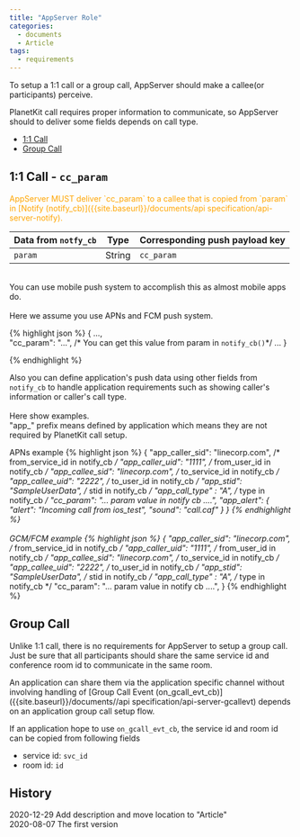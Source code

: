 ```yaml
---
title: "AppServer Role"
categories:
  - documents
  - Article
tags:
  - requirements 
---
```


To setup a 1:1 call or a group call, 
AppServer should make a callee(or participants) perceive. <br> 

PlanetKit call requires proper information to communicate, 
so AppServer should to deliver some fields depends on call type.<br> 

* [1:1 Call](#11-call)
* [Group Call](#group-call)


## 1:1 Call - `cc_param`
<span style="color:orange">
AppServer MUST deliver `cc_param` to a callee that is copied from `param` in 
[Notify (notify_cb)]({{site.baseurl}}/documents/api specification/api-server-notify).<br>
</span>

| Data from `notfy_cb` | Type | Corresponding push payload key |
| ---- | ---- | ---- |
| `param` | String | `cc_param` |

<br>
You can use mobile push system to accomplish this as almost mobile apps do.<br>
<br>
Here we assume you use APNs and FCM push system.<br>

{% highlight json %}
{
  ...,      
  "cc_param": "...", /* You can get this value from param in `notify_cb()`*/
  ...
}

{% endhighlight %}

Also you can define application's push data using other fields from `notify_cb` 
to handle application requirements such as showing caller's information or caller's call type.<br>
<br>
Here show examples.<br>
"app_" prefix means defined by application which means they are not required by PlanetKit call setup.<br>

APNs example
{% highlight json %}
{
  "app_caller_sid": "linecorp.com", /* from_service_id in notify_cb */
  "app_caller_uid": "1111",         /* from_user_id in notify_cb */
  "app_callee_sid": "linecorp.com", /* to_service_id in notify_cb */
  "app_callee_uid": "2222",         /* to_user_id in notify_cb */
  "app_stid": "SampleUserData",     /* stid in notify_cb */
  "app_call_type" : "A",            /* type in notify_cb */
  "cc_param": "... param value in notify cb ....",
  "app_alert": {
    "alert": "Incoming call from ios_test",
    "sound": "call.caf"
  }
}
{% endhighlight %}
<br>
<br>
GCM/FCM example
{% highlight json %}
{
  "app_caller_sid": "linecorp.com", /* from_service_id in notify_cb */
  "app_caller_uid": "1111",         /* from_user_id in notify_cb */
  "app_callee_sid": "linecorp.com", /* to_service_id in notify_cb */
  "app_callee_uid": "2222",         /* to_user_id in notify_cb */
  "app_stid": "SampleUserData",     /* stid in notify_cb */
  "app_call_type" : "A",            /* type in notify_cb */
  "cc_param": "... param value in notify cb ....",
}
{% endhighlight %}

## Group Call
Unlike 1:1 call, there is no requirements for AppServer to setup a group call.<br>
Just be sure that all participants should share the same service id and conference room id to communicate in the same room.<br>

An application can share them via the application specific channel without involving handling of 
[Group Call Event (on_gcall_evt_cb)]({{site.baseurl}}/documents//api specification/api-server-gcallevt)
depends on an application group call setup flow.<br>

If an application hope to use `on_gcall_evt_cb`, 
the service id and room id can be copied from following fields

* service id: `svc_id`
* room id: `id`

## History
2020-12-29 Add description and move location to "Article"<br>
2020-08-07 The first version <br>